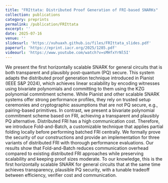 ```yaml
---
title: "FRIttata: Distributed Proof Generation of FRI-based SNARKs"
collection: publications
category: preprints
permalink: /publication/FRIttata
excerpt: ''
date: 2025-07-16
venue: ''
slidesurl: 'https://xuhuaxh.github.io/files/FRIttata_slides.pdf'
paperurl: 'https://eprint.iacr.org/2025/1285.pdf'
videourl: 'https://www.youtube.com/watch?v=sMHfxYrNl5I'
---
```

We present the first horizontally scalable SNARK for general circuits that is both transparent and plausibly post-quantum (PQ) secure. This system adapts the distributed proof generation technique introduced in Pianist (IEEE S&P 2024), which achieves linear scalability by encoding witnesses using bivariate polynomials and committing to them using the KZG polynomial commitment scheme. While Pianist and other scalable SNARK systems offer strong performance profiles, they rely on trusted setup ceremonies and cryptographic assumptions that are not PQ secure, e.g., pairing-based primitives. In contrast, we present a bivariate polynomial commitment scheme based on FRI, achieving a transparent and plausibly PQ alternative. Distributed FRI has a high communication cost. Therefore, we introduce Fold-and-Batch, a customizable technique that applies partial folding locally before performing batched FRI centrally. We formally prove the security of our constructions and provide an implementation for three variants of distributed FRI with thorough performance evaluations. Our results show that Fold-and-Batch reduces communication overhead compared to existing distributed FRI approaches while preserving scalability and keeping proof sizes moderate. To our knowledge, this is the first horizontally scalable SNARK for general circuits that at the same time achieves transparency, plausible PQ security, with a tunable tradeoff between efficiency, verifier cost and communication.
